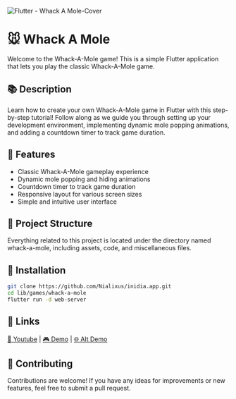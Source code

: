 
![Flutter - Whack A Mole-Cover](https://github.com/Nialixus/inidia.app/assets/45191605/39642906-005a-40ff-b4bd-1d363bd7ace0)

# 🐭 Whack A Mole
Welcome to the Whack-A-Mole game! This is a simple Flutter application that lets you play the classic Whack-A-Mole game.

## 📚 Description
Learn how to create your own Whack-A-Mole game in Flutter with this step-by-step tutorial! Follow along as we guide you through setting up your development environment, implementing dynamic mole popping animations, and adding a countdown timer to track game duration.

## 📣 Features
- Classic Whack-A-Mole gameplay experience
- Dynamic mole popping and hiding animations
- Countdown timer to track game duration
- Responsive layout for various screen sizes
- Simple and intuitive user interface

## 🚧 Project Structure
Everything related to this project is located under the directory named whack-a-mole, including assets, code, and miscellaneous files.

## 🚚 Installation
```bash
git clone https://github.com/Nialixus/inidia.app.git
cd lib/games/whack-a-mole
flutter run -d web-server
```

## 🚀 Links
[🍿 Youtube](https://www.youtube.com/watch?v=T_bV4nqAG3I) | [🎮 Demo](https://whack-a-mole.games.inidia.app) | [🌐 Alt Demo](https://inidia-game-whack-a-mole.web.app)

## 💪 Contributing
Contributions are welcome! If you have any ideas for improvements or new features, feel free to submit a pull request.

